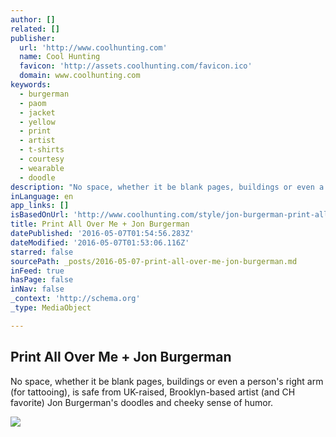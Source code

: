 ```yaml
---
author: []
related: []
publisher:
  url: 'http://www.coolhunting.com'
  name: Cool Hunting
  favicon: 'http://assets.coolhunting.com/favicon.ico'
  domain: www.coolhunting.com
keywords:
  - burgerman
  - paom
  - jacket
  - yellow
  - print
  - artist
  - t-shirts
  - courtesy
  - wearable
  - doodle
description: "No space, whether it be blank pages, buildings or even a person's right arm (for tattooing), is safe from UK-raised, Brooklyn-based artist (and CH favorite) Jon Burgerman's doodles and cheeky sense of humor."
inLanguage: en
app_links: []
isBasedOnUrl: 'http://www.coolhunting.com/style/jon-burgerman-print-all-over-me-wearable-art-collaboration'
title: Print All Over Me + Jon Burgerman
datePublished: '2016-05-07T01:54:56.283Z'
dateModified: '2016-05-07T01:53:06.116Z'
starred: false
sourcePath: _posts/2016-05-07-print-all-over-me-jon-burgerman.md
inFeed: true
hasPage: false
inNav: false
_context: 'http://schema.org'
_type: MediaObject

---
```

<article style=""><h1>Print All Over Me + Jon Burgerman</h1><p>No space, whether it be blank pages, buildings or even a person's right arm (for tattooing), is safe from UK-raised, Brooklyn-based artist (and CH favorite) Jon Burgerman's doodles and cheeky sense of humor.</p><img src="http://assets.coolhunting.com/coolhunting/2015/03/large_jon-burgerman-print-all-over-me-collaboration.jpg" /></article>